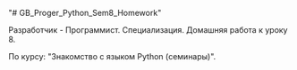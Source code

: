 "# GB_Proger_Python_Sem8_Homework" 

Разработчик - Программист. Специализация. Домашняя работа к уроку 8.


По курсу: "Знакомство с языком Python (семинары)".